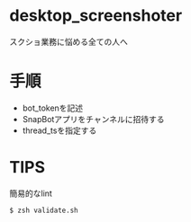 # desktop_screenshoter

スクショ業務に悩める全ての人へ

# 手順
- bot_tokenを記述
- SnapBotアプリをチャンネルに招待する
- thread_tsを指定する

# TIPS

簡易的なlint

```
$ zsh validate.sh
```